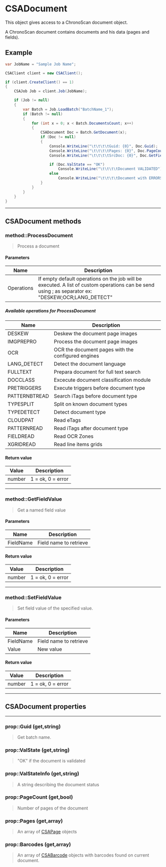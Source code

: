# CSADocument

This object gives access to a ChronoScan document object.

A ChronoScan document contains documents and his data (pages and fields).

## Example
```cs
var JobName = "Sample Job Name";

CSAClient client = new CSAClient();

if (client.CreateClient() == 1)
{
	CSAJob Job = client.Job(JobName);

	if (Job != null)
	{
		var Batch = Job.LoadBatch("BatchName_1");
		if (Batch != null)
		{
			for (int x = 0; x < Batch.DocumentsCount; x++)
			{
				CSADocument Doc = Batch.GetDocument(x);
				if (Doc != null)
				{
					Console.WriteLine("\t\t\t\tGuid: {0}", Doc.Guid);
					Console.WriteLine("\t\t\t\tPages: {0}", Doc.PageCount);
					Console.WriteLine("\t\t\t\tSrcDoc: {0}", Doc.GetFieldValue("SrcDoc"));

					if (Doc.ValState == "OK")
						Console.WriteLine("\t\t\t\tDocument VALIDATED");
					else 
						Console.WriteLine("\t\t\t\tDocument with ERRORS: "+Doc.ValStateInfo);
				}
			}
		}
	}
}
```
---
## CSADocument methods

### method::ProcessDocument
>Process a document
#### Parameters
|Name|Description|
|---|---|
|Operations|If empty default operations on the job will be executed. A list of custom operations can be send using ; as separator ex: "DESKEW;OCR;LANG_DETECT"|

##### Available operations for ProcessDocument

|Name|Description|
|---|---|
|DESKEW|Deskew the document page images|
|IMGPREPRO|Process the document page images|
|OCR|OCR the document pages with the configured engines|
|LANG_DETECT|Detect the document language|
|FULLTEXT|Prepara document for full text search|
|DOCCLASS|Excecute document classification module|
|PRETRIGGERS|Execute triggers before document type|
|PATTERNBTREAD|Search iTags before document type|
|TYPESPLIT|Split on known document types|
|TYPEDETECT|Detect document type|
|CLOUDPAT|Read eTags|
|PATTERNREAD|Read iTags after document type|
|FIELDREAD|Read OCR Zones|
|XGRIDREAD|Read line items grids|

#### Return value

|Value| Description|
|---|---|
|number|1 = ok, 0 = error|


---
### method::GetFieldValue
>Get a named field value
#### Parameters

|Name|Description|
|---|---|
|FieldName			|Field name to retrieve|

#### Return value

|Value| Description|
|---|---|
|number|1 = ok, 0 = error|

---
### method::SetFieldValue
>Set field value of the specified value.
#### Parameters
| Name				| Description		|
|-------------------|-------------------|
|FieldName			|Field name to retrieve|
|Value				|New value|
#### Return value
| Value				| Description		|
|-------------------|-------------------|
|number|1 = ok, 0 = error|

---
## CSADocument properties
---
### prop::Guid (get,string)
>Get batch name.
### prop::ValState (get,string)
>"OK" if the document is validated
### prop::ValStateInfo (get,string)
>A string describing the document status
### prop::PageCount (get,bool)
>Number of pages of the document
### prop::Pages (get,array)
>An array of [CSAPage](./objects/CSAPage) objects
### prop::Barcodes (get,array)
>An array of [CSABarcode](./objects/CSABarcode) objects with barcodes found on current document.
